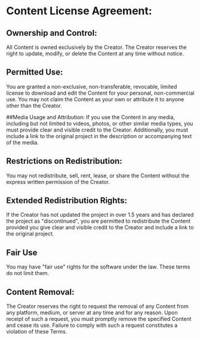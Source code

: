 
# Content License Agreement:

## Ownership and Control: 
All Content is owned exclusively by the Creator. The Creator reserves the right to update, modify, or delete the Content at any time without notice.

## Permitted Use:
You are granted a non-exclusive, non-transferable, revocable, limited license to download and edit the Content for your personal, non-commercial use. You may not claim the Content as your own or attribute it to anyone other than the Creator.

##Media Usage and Attribution: 
If you use the Content in any media, including but not limited to videos, photos, or other similar media types, you must provide clear and visible credit to the Creator. Additionally, you must include a link to the original project in the description or accompanying text of the media.

## Restrictions on Redistribution: 
You may not redistribute, sell, rent, lease, or share the Content without the express written permission of the Creator.

## Extended Redistribution Rights: 
If the Creator has not updated the project in over 1.5 years and has declared the project as "discontinued", you are permitted to redistribute the Content provided you give clear and visible credit to the Creator and include a link to the original project.

## Fair Use
You may have "fair use" rights for the software under the law. These terms do not limit them.

## Content Removal: 
The Creator reserves the right to request the removal of any Content from any platform, medium, or server at any time and for any reason. Upon receipt of such a request, you must promptly remove the specified Content and cease its use. Failure to comply with such a request constitutes a violation of these Terms.


